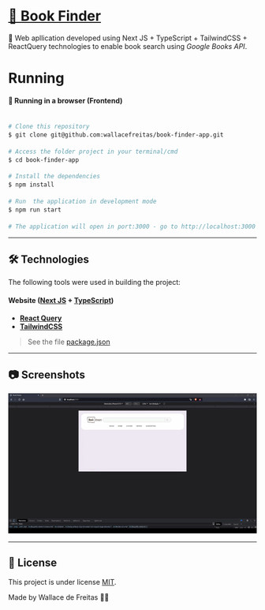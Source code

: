 <h1 align="left">
    <a href="https://pt-br.reactjs.org/">🔗 Book Finder</a>
</h1>
<p align="left">🚀 Web apllication developed using Next JS + TypeScript + TailwindCSS + ReactQuery technologies to enable book search using <i>Google Books API</i>.</p>

Running
=================

#### 🧭 Running in a browser (Frontend)

```bash

# Clone this repository
$ git clone git@github.com:wallacefreitas/book-finder-app.git

# Access the folder project in your terminal/cmd
$ cd book-finder-app

# Install the dependencies
$ npm install

# Run  the application in development mode
$ npm run start

# The application will open in port:3000 - go to http://localhost:3000

```
---

## 🛠 Technologies

The following tools were used in building the project:

#### **Website**  ([Next JS](https://nextjs.org/)  +  [TypeScript](https://www.typescriptlang.org/))

-   **[React Query](https://tanstack.com/query/v4/?from=reactQueryV3&original=https://react-query-v3.tanstack.com/)**
-   **[TailwindCSS](https://tailwindcss.com/docs/guides/create-react-app)**

> See the file  [package.json](package.json)

---

## 📷 Screenshots
<img src=".public/../public/assets/images/app.gif" alt="Screenshot da tela do todo list com fundo roxo, o container principal branco, e suas tarefas"/>



---

## 📝 License

This project is under license [MIT](./LICENSE).

Made by Wallace de Freitas 👋🏽